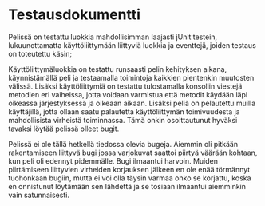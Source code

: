 Testausdokumentti
=======================

Pelissä on testattu luokkia mahdollisimman laajasti jUnit testein, lukuunottamatta käyttöliittymään liittyviä luokkia ja eventtejä, joiden testaus on toteutettu käsin;

Käyttöliittymäluokkia on testattu runsaasti pelin kehityksen aikana, käynnistämällä peli ja testaamalla toimintoja kaikkien pientenkin muutosten välissä. Lisäksi käyttöliittymiä on testattu tulostamalla konsoliin viestejä metodien eri vaiheissa, jotta voidaan varmistua että metodit käydään läpi oikeassa järjestyksessä ja oikeaan aikaan. Lisäksi peliä on pelautettu muilla käyttäjillä, jotta ollaan saatu palautetta käyttöliittymän toimivuudesta ja mahdollisista virheistä toiminnassa. Tämä onkin osoittautunut hyväksi tavaksi löytää pelissä olleet bugit.

Pelissä ei ole tällä hetkellä tiedossa olevia bugeja. Aiemmin oli pitkään rakentamiseen liittyvä bugi jossa varjokuvat saattoi piirtyä väärään kohtaan, kun peli oli edennyt pidemmälle. Bugi ilmaantui harvoin. Muiden piirtämiseen liittyvien virheiden korjauksen jälkeen en ole enää törmännyt tuohonkaan bugiin, mutta ei voi olla täysin varmaa onko se korjattu, koska en onnistunut löytämään sen lähdettä ja se tosiaan ilmaantui aiemminkin vain satunnaisesti.